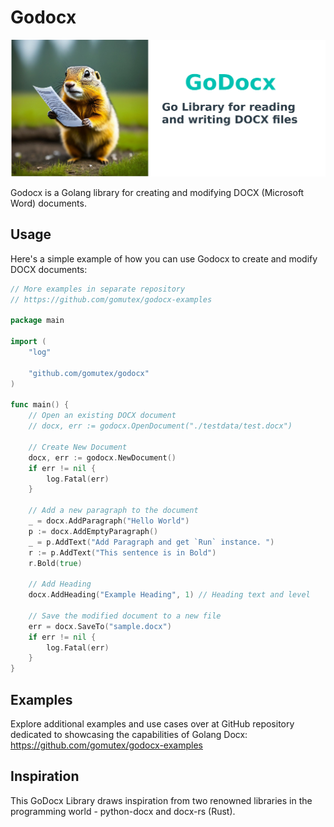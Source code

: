 # Godocx

<p align="center"><img width="650" src="./godocx.png" alt="Godocx logo"></p>


Godocx is a Golang library for creating and modifying DOCX (Microsoft Word) documents.

## Usage
Here's a simple example of how you can use Godocx to create and modify DOCX documents:

```go
// More examples in separate repository
// https://github.com/gomutex/godocx-examples

package main

import (
	"log"

	"github.com/gomutex/godocx"
)

func main() {
	// Open an existing DOCX document
	// docx, err := godocx.OpenDocument("./testdata/test.docx")

	// Create New Document
	docx, err := godocx.NewDocument()
	if err != nil {
		log.Fatal(err)
	}

	// Add a new paragraph to the document
	_ = docx.AddParagraph("Hello World")
	p := docx.AddEmptyParagraph()
	_ = p.AddText("Add Paragraph and get `Run` instance. ")
	r := p.AddText("This sentence is in Bold")
	r.Bold(true)

	// Add Heading
	docx.AddHeading("Example Heading", 1) // Heading text and level

	// Save the modified document to a new file
	err = docx.SaveTo("sample.docx")
	if err != nil {
		log.Fatal(err)
	}
}

```

## Examples
Explore additional examples and use cases over at GitHub repository dedicated to showcasing the capabilities of Golang Docx:
https://github.com/gomutex/godocx-examples

## Inspiration
This GoDocx Library draws inspiration from two renowned libraries in the programming world - python-docx and docx-rs (Rust). 


